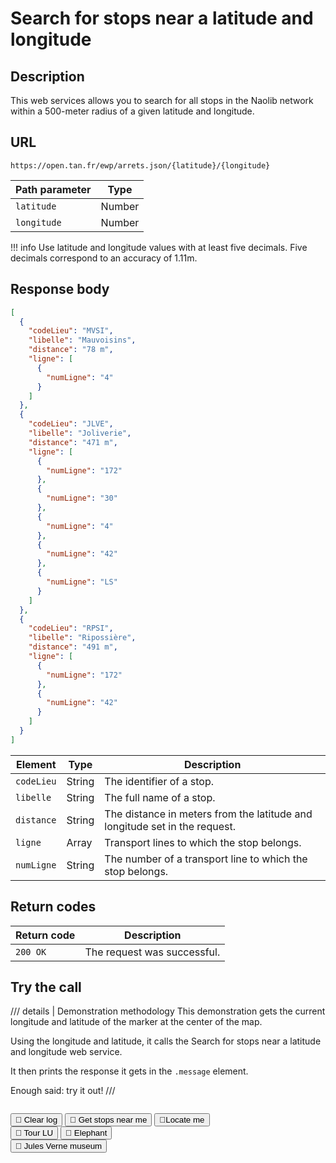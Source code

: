 # Search for stops near a latitude and longitude

## Description

This web services allows you to search for all stops in the Naolib network within a 500-meter radius of a given latitude and longitude.

## URL

``` { .get }
https://open.tan.fr/ewp/arrets.json/{latitude}/{longitude}
```

| Path parameter | Type   |
|----------------|--------|
| `latitude`     | Number |
| `longitude`    | Number |

!!! info
    Use latitude and longitude values with at least five decimals. Five decimals correspond to an accuracy of 1.11m.

## Response body

```json title="JSON"
[
  {
    "codeLieu": "MVSI",
    "libelle": "Mauvoisins",
    "distance": "78 m",
    "ligne": [
      {
        "numLigne": "4"
      }
    ]
  },
  {
    "codeLieu": "JLVE",
    "libelle": "Joliverie",
    "distance": "471 m",
    "ligne": [
      {
        "numLigne": "172"
      },
      {
        "numLigne": "30"
      },
      {
        "numLigne": "4"
      },
      {
        "numLigne": "42"
      },
      {
        "numLigne": "LS"
      }
    ]
  },
  {
    "codeLieu": "RPSI",
    "libelle": "Ripossière",
    "distance": "491 m",
    "ligne": [
      {
        "numLigne": "172"
      },
      {
        "numLigne": "42"
      }
    ]
  }
]
```

| Element    | Type   | Description                                                                |
|------------|--------|----------------------------------------------------------------------------|
| `codeLieu` | String | The identifier of a stop.                                                  |
| `libelle`  | String | The full name of a stop.                                                   |
| `distance` | String | The distance in meters from the latitude and longitude set in the request. |
| `ligne`    | Array  | Transport lines to which the stop belongs.                                 |
| `numLigne` | String | The number of a transport line to which the stop belongs. |

## Return codes

| Return code | Description |
|-------------|-------------|
| `200 OK`    | The request was successful. | 

## Try the call

/// details | Demonstration methodology
This demonstration gets the current longitude and latitude of the marker at the center of the map.

Using the longitude and latitude, it calls the Search for stops near a latitude and longitude web service.

It then prints the response it gets in the `.message` element.

Enough said: try it out!
///

<pre><code class="url"></code></pre>

<div id="map"></div>

<div class="spacing1">
    <button id="clearButton" class="md-button">🧹 Clear log</button>
    <button id="fetchButton" class="md-button">🚏 Get stops near me</button>
    <button id="locateButton" class="md-button">📍Locate me</button>
</div>

<div class="spacing2">
    <button id="tourLu" class="md-button">🍪 Tour LU</button>
    <button id="elephant" class="md-button">🐘 Elephant</button>
</div>

<div class="spacing3">
    <button id="julesVerne" class="md-button">🐚 Jules Verne museum</button>
</div>

<pre><code class="message"></code></pre>

<!-- Script section -->
<script src="../javascripts/stops_near_lat_long.js"></script>
